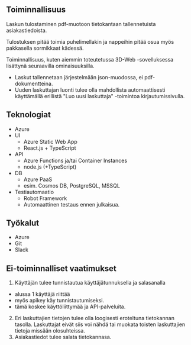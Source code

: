 ## Toiminnallisuus

Laskun tulostaminen pdf-muotoon tietokantaan tallennetuista asiakastiedoista. 

Tulostuksen pitää toimia puhelimellakin ja nappeihin pitää osua myös pakkasella sormikkaat kädessä. 

Toiminnallisuus, kuten aiemmin toteutetussa 3D-Web -sovelluksessa lisättynä seuraavilla ominaisuuksilla.
* Laskut tallennetaan järjestelmään json-muodossa, ei pdf-dokumentteina. 
* Uuden laskuttajan luonti tulee olla mahdollista automaattisesti käyttämällä erillistä "Luo uusi laskuttaja" -toimintoa kirjautumissivulla.

## Teknologiat 
* Azure
* UI 
  * Azure Static Web App
  * React.js + TypeScript 
* API 
  * Azure Functions ja/tai Container Instances
  * node.js (+TypeScript) 
* DB 
  * Azure PaaS
  * esim. Cosmos DB, PostgreSQL, MSSQL
* Testiautomaatio
  * Robot Framework 
  * Automaattinen testaus ennen julkaisua.

## Työkalut 
* Azure
* Git 
* Slack

## Ei-toiminnalliset vaatimukset

1. Käyttäjän tulee tunnistautua käyttäjätunnuksella ja salasanalla
- alussa 1 käyttäjä riittää
- myös apikey käy tunnistautumiseksi.
- tämä koskee käyttöliittymää ja API-palveluita.
2. Eri laskuttajien tietojen tulee olla loogisesti eroteltuna tietokannan tasolla. Laskuttajat eivät siis voi nähdä tai muokata toisten laskuttajien tietoja missään olosuhteissa.
3. Asiakastiedot tulee salata tietokannasa.
